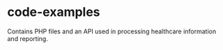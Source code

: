 # code-examples
Contains PHP files and an API used in processing healthcare information and reporting.
